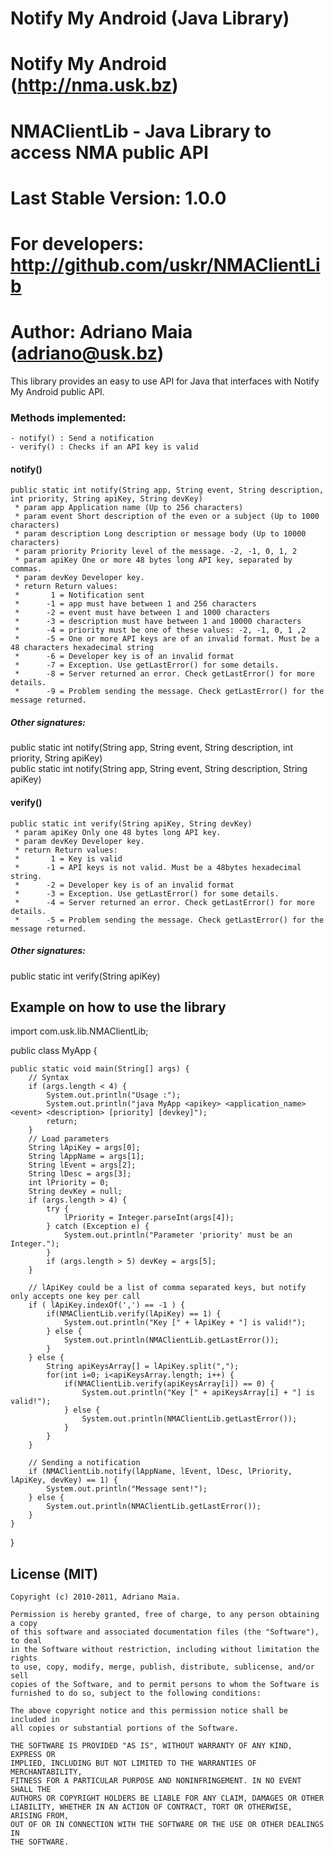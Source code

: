 Notify My Android (Java Library)
================================

# Notify My Android (http://nma.usk.bz)
# NMAClientLib - Java Library to access NMA public API
# Last Stable Version: 1.0.0
# For developers: http://github.com/uskr/NMAClientLib
# Author: Adriano Maia (adriano@usk.bz)

This library provides an easy to use API for Java that interfaces with Notify My Android public API.

### Methods implemented:

	- notify() : Send a notification
	- verify() : Checks if an API key is valid

#### notify()

	public static int notify(String app, String event, String description, int priority, String apiKey, String devKey)
	 * param app Application name (Up to 256 characters)
	 * param event Short description of the even or a subject (Up to 1000 characters)
	 * param description Long description or message body (Up to 10000 characters)
	 * param priority Priority level of the message. -2, -1, 0, 1, 2
	 * param apiKey One or more 48 bytes long API key, separated by commas.
	 * param devKey Developer key.
	 * return Return values:
	 *		 1 = Notification sent
	 *		-1 = app must have between 1 and 256 characters
	 *		-2 = event must have between 1 and 1000 characters
	 *		-3 = description must have between 1 and 10000 characters
	 *		-4 = priority must be one of these values: -2, -1, 0, 1 ,2
	 *		-5 = One or more API keys are of an invalid format. Must be a 48 characters hexadecimal string
	 *		-6 = Developer key is of an invalid format
	 *		-7 = Exception. Use getLastError() for some details.
	 *		-8 = Server returned an error. Check getLastError() for more details.
	 *		-9 = Problem sending the message. Check getLastError() for the message returned.

##### Other signatures:
public static int notify(String app, String event, String description, int priority, String apiKey)	 
public static int notify(String app, String event, String description, String apiKey)

#### verify()

	public static int verify(String apiKey, String devKey)
	 * param apiKey Only one 48 bytes long API key.
	 * param devKey Developer key.
	 * return Return values:
	 *		 1 = Key is valid
	 *		-1 = API keys is not valid. Must be a 48bytes hexadecimal string.
	 *		-2 = Developer key is of an invalid format
	 *		-3 = Exception. Use getLastError() for some details.
	 *		-4 = Server returned an error. Check getLastError() for more details.
	 *		-5 = Problem sending the message. Check getLastError() for the message returned.
	
##### Other signatures:
public static int verify(String apiKey)
	 
Example on how to use the library
---------------------------------

import com.usk.lib.NMAClientLib;

public class MyApp {

	public static void main(String[] args) {
		// Syntax
		if (args.length < 4) {
			System.out.println("Usage :");
			System.out.println("java MyApp <apikey> <application_name> <event> <description> [priority] [devkey]");
			return;
		}
		// Load parameters
		String lApiKey = args[0];
		String lAppName = args[1];
		String lEvent = args[2];
		String lDesc = args[3];
		int lPriority = 0;
		String devKey = null;
		if (args.length > 4) {
			try {
				lPriority = Integer.parseInt(args[4]);
			} catch (Exception e) {
				System.out.println("Parameter 'priority' must be an Integer.");
			}
			if (args.length > 5) devKey = args[5];
		}

		// lApiKey could be a list of comma separated keys, but notify only accepts one key per call
		if ( lApiKey.indexOf(',') == -1 ) {
			if(NMAClientLib.verify(lApiKey) == 1) {
				System.out.println("Key [" + lApiKey + "] is valid!");
			} else {
				System.out.println(NMAClientLib.getLastError());
			}
		} else {
			String apiKeysArray[] = lApiKey.split(",");
			for(int i=0; i<apiKeysArray.length; i++) { 
				if(NMAClientLib.verify(apiKeysArray[i]) == 0) {
					System.out.println("Key [" + apiKeysArray[i] + "] is valid!");
				} else {
					System.out.println(NMAClientLib.getLastError());
				}
			}
		}
		
		// Sending a notification
		if (NMAClientLib.notify(lAppName, lEvent, lDesc, lPriority, lApiKey, devKey) == 1) {
			System.out.println("Message sent!");
		} else {
			System.out.println(NMAClientLib.getLastError());
		}
	}
}

License (MIT)
-------------

    Copyright (c) 2010-2011, Adriano Maia.

    Permission is hereby granted, free of charge, to any person obtaining a copy
    of this software and associated documentation files (the "Software"), to deal
    in the Software without restriction, including without limitation the rights
    to use, copy, modify, merge, publish, distribute, sublicense, and/or sell
    copies of the Software, and to permit persons to whom the Software is
    furnished to do so, subject to the following conditions:

    The above copyright notice and this permission notice shall be included in
    all copies or substantial portions of the Software.

    THE SOFTWARE IS PROVIDED "AS IS", WITHOUT WARRANTY OF ANY KIND, EXPRESS OR
    IMPLIED, INCLUDING BUT NOT LIMITED TO THE WARRANTIES OF MERCHANTABILITY,
    FITNESS FOR A PARTICULAR PURPOSE AND NONINFRINGEMENT. IN NO EVENT SHALL THE
    AUTHORS OR COPYRIGHT HOLDERS BE LIABLE FOR ANY CLAIM, DAMAGES OR OTHER
    LIABILITY, WHETHER IN AN ACTION OF CONTRACT, TORT OR OTHERWISE, ARISING FROM,
    OUT OF OR IN CONNECTION WITH THE SOFTWARE OR THE USE OR OTHER DEALINGS IN
    THE SOFTWARE.